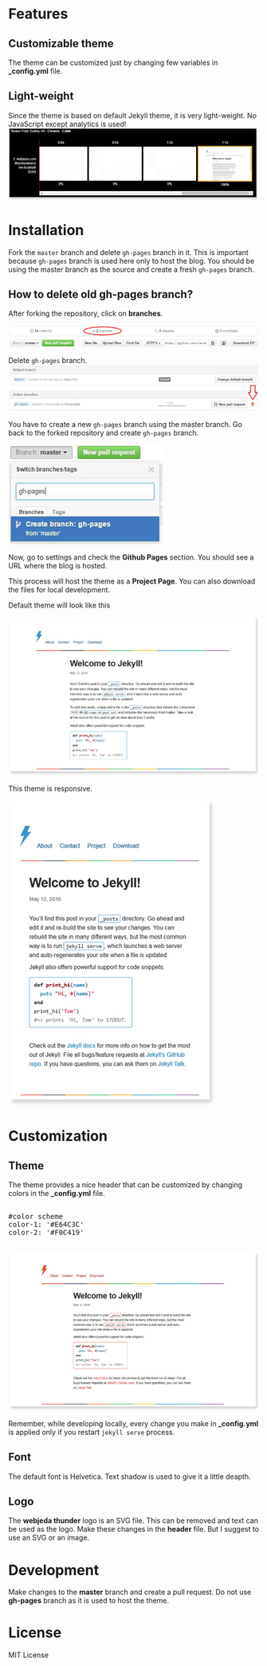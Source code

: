 # Features

## Customizable theme
The theme can be customized just by changing few variables in **_config.yml** file.

## Light-weight
Since the theme is based on default Jekyll theme, it is very light-weight. No JavaScript except analytics is used!
![jekyll theme thunder speed test](/images/webpagetest-jekyll-theme-thunder.jpg)


# Installation
Fork the ``master`` branch and delete ``gh-pages`` branch in it. This is important because ``gh-pages`` branch is used here only to host the blog. You should be using the master branch as the source and create a fresh ``gh-pages`` branch.

## How to delete old **gh-pages** branch?
After forking the repository, click on **branches**.


![delete gh-pages branch](/images/delete-github-branch.png)

Delete ``gh-pages`` branch.
![delete gh-pages branch](/images/delete-github-branch-2.png)

You have to create a new ``gh-pages`` branch using the master branch. Go back to the forked repository and create ``gh-pages`` branch.

![create gh-pages branch](/images/create-gh-pages-branch.JPG)

Now, go to settings and check the **Github Pages** section. You should see a URL where the blog is hosted.

This process will host the theme as a **Project Page**. You can also download the files for local development. 

Default theme will look like this

![webjeda thunder jekyll theme](/images/thunder-jekyll-theme.jpg)

This theme is responsive.

![webjeda thunder jekyll responsive theme](/images/thunder-responsive-jekyll-theme.jpg)


# Customization

## Theme
The theme provides a nice header that can be customized by changing colors in the **_config.yml** file.

<pre>

#color scheme
color-1: '#E64C3C'
color-2: '#F0C419' 

</pre>

![webjeda sidebar theme](/images/thunder-jekyll-theme-2.jpg)

Remember, while developing locally, every change you make in **_config.yml** is applied only if you restart ``jekyll serve`` process.

## Font 
The default font is Helvetica. Text shadow is used to give it a little deapth.

## Logo
The **webjeda thunder** logo is an SVG file. This can be removed and text can be used as the logo. Make these changes in the **header** file. But I suggest to use an SVG or an image.

# Development
Make changes to the **master** branch and create a pull request. Do not use **gh-pages** branch as it is used to host the theme.

# License
MIT License